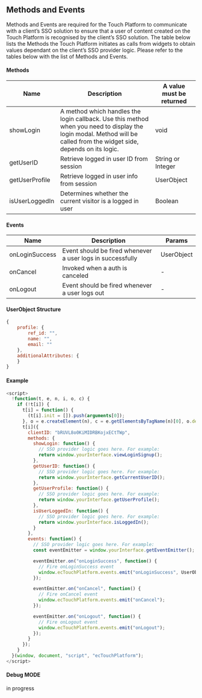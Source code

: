 ## Methods and Events ##

Methods and Events are required for the Touch Platform to communicate with a client’s SSO solution to ensure that a user of content created on the Touch Platform is recognised by the client’s SSO solution.
The table below lists the Methods the Touch Platform initiates as calls from widgets  to obtain values dependant on the client’s SSO provider logic.
Please refer to the tables below with the list of Methods and Events.

#### Methods ####

Name | Description | A value must be returned
------------ | ------------ | ------------
showLogin | A method which handles the login callback. Use this method when you need to display the login modal. Method will be called from the widget side, depends on its logic. | void
getUserID | Retrieve logged in user ID from session | String or Integer
getUserProfile | Retrieve logged in user info from session | UserObject 
isUserLoggedIn | Determines whether the current visitor is a logged in user | Boolean


#### Events ####

Name | Description | Params
------------ | ------------- | -------------
onLoginSuccess | Event should be fired whenever a user logs in successfully | UserObject
onCancel | Invoked when a auth is canceled | -
onLogout | Event should be fired whenever a user logs out | -


#### UserObject Structure ####

```javascript
{
    profile: {
        ref_id: "",
        name: "",
        email: ""
    },
    additionalAttributes: {
    }
}
```                  
                                  
#### Example ###

```javascript
<script>
  !function(t, e, n, i, o, c) {
    if (!t[i]) {
      t[i] = function() {
        (t[i].init = []).push(arguments[0]);
      }, o = e.createElement(n), c = e.getElementsByTagName(n)[0], o.defer = 1, o.async = 1, o.src = "https://widgets.touch.global/sdk/index.js", c.parentNode.insertBefore(o, c);
      t[i]({
        clientID: "bRUVL8o0KiMIDRBKojxECtTWp",
        methods: {
          showLogin: function() {
            // SSO provider logic goes here. For example:
            return window.yourInterface.viewLoginSignup();
          },
          getUserID: function() {
            // SSO provider logic goes here. For example:
            return window.yourInterface.getCurrentUserID();
          },
          getUserProfile: function() {
            // SSO provider logic goes here. For example:
            return window.yourInterface.getUserProfile();
          },
          isUserLoggedIn: function() {
            // SSO provider logic goes here. For example:
            return window.yourInterface.isLoggedIn();
          }
        },
        events: function() {
          // SSO provider logic goes here. For example:
          const eventEmitter = window.yourInterface.getEventEmitter();

          eventEmitter.on("onLoginSuccess", function() {
            // Fire onLoginSuccess event
            window.ecTouchPlatform.events.emit("onLoginSuccess", UserObject);
          });

          eventEmitter.on("onCancel", function() {
            // Fire onCancel event
            window.ecTouchPlatform.events.emit("onCancel");
          });

          eventEmitter.on("onLogout", function() {
            // Fire onLogout event
            window.ecTouchPlatform.events.emit("onLogout");
          });
        }
      });
    }
  }(window, document, "script", "ecTouchPlatform");
</script>
```

#### Debug MODE ###
in progress


